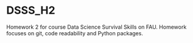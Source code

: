# DSSS_H2
Homework 2 for course Data Science Survival Skills on FAU. Homework focuses on git, code readability and Python packages.
